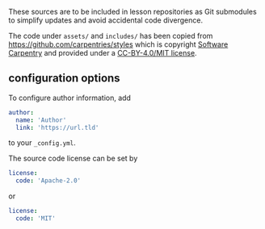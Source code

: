 These sources are to be included in lesson repositories as Git submodules
to simplify updates and avoid accidental code divergence.

The code under `assets/` and `includes/` has been copied from
<https://github.com/carpentries/styles> which is copyright
[Software Carpentry](https://software-carpentry.org)
and provided under a
[CC-BY-4.0/MIT license](https://github.com/carpentries/styles/blob/gh-pages/LICENSE.md).


## configuration options

To configure author information, add
```yaml
author:
  name: 'Author'
  link: 'https://url.tld'
```
to your `_config.yml`.

The source code license can be set by
```yaml
license:
  code: 'Apache-2.0'
```
or
```yaml
license:
  code: 'MIT'
```

